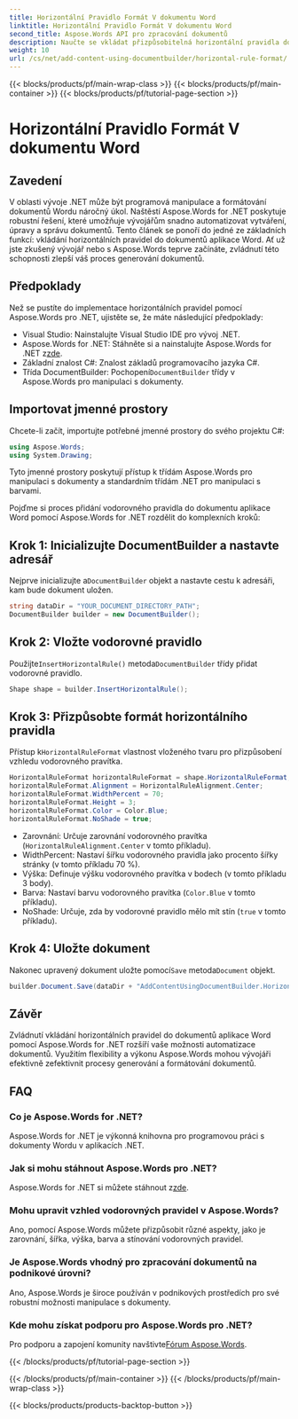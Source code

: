 ```yaml
---
title: Horizontální Pravidlo Formát V dokumentu Word
linktitle: Horizontální Pravidlo Formát V dokumentu Word
second_title: Aspose.Words API pro zpracování dokumentů
description: Naučte se vkládat přizpůsobitelná horizontální pravidla do dokumentů aplikace Word pomocí Aspose.Words for .NET. Vylepšete automatizaci dokumentů.
weight: 10
url: /cs/net/add-content-using-documentbuilder/horizontal-rule-format/
---
```


{{< blocks/products/pf/main-wrap-class >}}
{{< blocks/products/pf/main-container >}}
{{< blocks/products/pf/tutorial-page-section >}}

# Horizontální Pravidlo Formát V dokumentu Word

## Zavedení

V oblasti vývoje .NET může být programová manipulace a formátování dokumentů Wordu náročný úkol. Naštěstí Aspose.Words for .NET poskytuje robustní řešení, které umožňuje vývojářům snadno automatizovat vytváření, úpravy a správu dokumentů. Tento článek se ponoří do jedné ze základních funkcí: vkládání horizontálních pravidel do dokumentů aplikace Word. Ať už jste zkušený vývojář nebo s Aspose.Words teprve začínáte, zvládnutí této schopnosti zlepší váš proces generování dokumentů.

## Předpoklady

Než se pustíte do implementace horizontálních pravidel pomocí Aspose.Words pro .NET, ujistěte se, že máte následující předpoklady:

- Visual Studio: Nainstalujte Visual Studio IDE pro vývoj .NET.
- Aspose.Words for .NET: Stáhněte si a nainstalujte Aspose.Words for .NET z[zde](https://releases.aspose.com/words/net/).
- Základní znalost C#: Znalost základů programovacího jazyka C#.
-  Třída DocumentBuilder: Pochopení`DocumentBuilder` třídy v Aspose.Words pro manipulaci s dokumenty.

## Importovat jmenné prostory

Chcete-li začít, importujte potřebné jmenné prostory do svého projektu C#:

```csharp
using Aspose.Words;
using System.Drawing;
```

Tyto jmenné prostory poskytují přístup k třídám Aspose.Words pro manipulaci s dokumenty a standardním třídám .NET pro manipulaci s barvami.

Pojďme si proces přidání vodorovného pravidla do dokumentu aplikace Word pomocí Aspose.Words for .NET rozdělit do komplexních kroků:

## Krok 1: Inicializujte DocumentBuilder a nastavte adresář

 Nejprve inicializujte a`DocumentBuilder` objekt a nastavte cestu k adresáři, kam bude dokument uložen.

```csharp
string dataDir = "YOUR_DOCUMENT_DIRECTORY_PATH";
DocumentBuilder builder = new DocumentBuilder();
```

## Krok 2: Vložte vodorovné pravidlo

 Použijte`InsertHorizontalRule()` metoda`DocumentBuilder` třídy přidat vodorovné pravidlo.

```csharp
Shape shape = builder.InsertHorizontalRule();
```

## Krok 3: Přizpůsobte formát horizontálního pravidla

 Přístup k`HorizontalRuleFormat` vlastnost vloženého tvaru pro přizpůsobení vzhledu vodorovného pravítka.

```csharp
HorizontalRuleFormat horizontalRuleFormat = shape.HorizontalRuleFormat;
horizontalRuleFormat.Alignment = HorizontalRuleAlignment.Center;
horizontalRuleFormat.WidthPercent = 70;
horizontalRuleFormat.Height = 3;
horizontalRuleFormat.Color = Color.Blue;
horizontalRuleFormat.NoShade = true;
```

- Zarovnání: Určuje zarovnání vodorovného pravítka (`HorizontalRuleAlignment.Center` v tomto příkladu).
- WidthPercent: Nastaví šířku vodorovného pravidla jako procento šířky stránky (v tomto příkladu 70 %).
- Výška: Definuje výšku vodorovného pravítka v bodech (v tomto příkladu 3 body).
- Barva: Nastaví barvu vodorovného pravítka (`Color.Blue` v tomto příkladu).
- NoShade: Určuje, zda by vodorovné pravidlo mělo mít stín (`true` v tomto příkladu).

## Krok 4: Uložte dokument

 Nakonec upravený dokument uložte pomocí`Save` metoda`Document` objekt.

```csharp
builder.Document.Save(dataDir + "AddContentUsingDocumentBuilder.HorizontalRuleFormat.docx");
```

## Závěr

Zvládnutí vkládání horizontálních pravidel do dokumentů aplikace Word pomocí Aspose.Words for .NET rozšíří vaše možnosti automatizace dokumentů. Využitím flexibility a výkonu Aspose.Words mohou vývojáři efektivně zefektivnit procesy generování a formátování dokumentů.

## FAQ

### Co je Aspose.Words for .NET?
Aspose.Words for .NET je výkonná knihovna pro programovou práci s dokumenty Wordu v aplikacích .NET.

### Jak si mohu stáhnout Aspose.Words pro .NET?
 Aspose.Words for .NET si můžete stáhnout z[zde](https://releases.aspose.com/words/net/).

### Mohu upravit vzhled vodorovných pravidel v Aspose.Words?
Ano, pomocí Aspose.Words můžete přizpůsobit různé aspekty, jako je zarovnání, šířka, výška, barva a stínování vodorovných pravidel.

### Je Aspose.Words vhodný pro zpracování dokumentů na podnikové úrovni?
Ano, Aspose.Words je široce používán v podnikových prostředích pro své robustní možnosti manipulace s dokumenty.

### Kde mohu získat podporu pro Aspose.Words pro .NET?
 Pro podporu a zapojení komunity navštivte[Fórum Aspose.Words](https://forum.aspose.com/c/words/8).

{{< /blocks/products/pf/tutorial-page-section >}}

{{< /blocks/products/pf/main-container >}}
{{< /blocks/products/pf/main-wrap-class >}}

{{< blocks/products/products-backtop-button >}}
